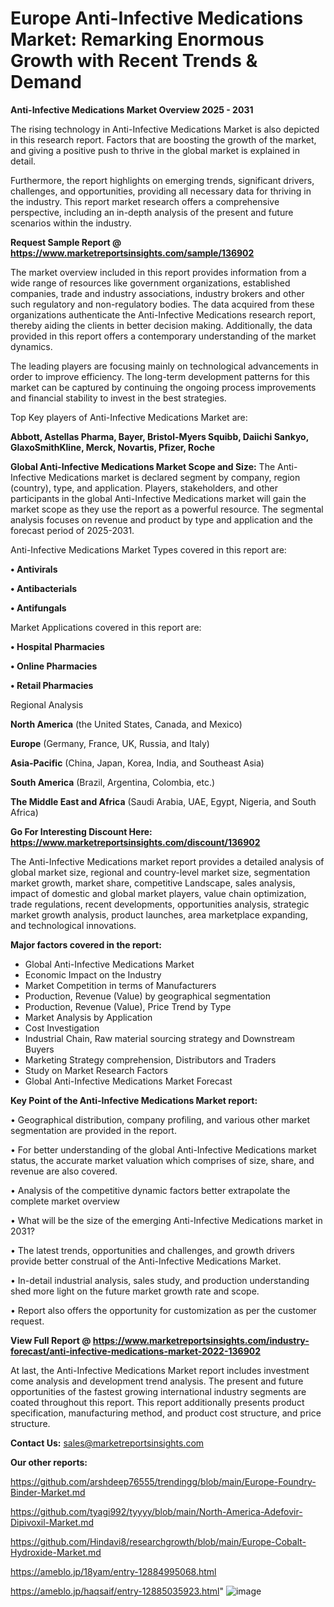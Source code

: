 # Europe Anti-Infective Medications Market: Remarking Enormous Growth with Recent Trends & Demand

<Strong> Anti-Infective Medications Market Overview 2025 - 2031</strong>

The rising technology in Anti-Infective Medications Market is also depicted in this research report. Factors that are boosting the growth of the market, and giving a positive push to thrive in the global market is explained in detail.

Furthermore, the report highlights on emerging trends, significant drivers, challenges, and opportunities, providing all necessary data for thriving in the industry. This report market research offers a comprehensive perspective, including an in-depth analysis of the present and future scenarios within the industry.

<strong>Request Sample Report @ <a href=https://www.marketreportsinsights.com/sample/136902>https://www.marketreportsinsights.com/sample/136902</a></strong>

The market overview included in this report provides information from a wide range of resources like government organizations, established companies, trade and industry associations, industry brokers and other such regulatory and non-regulatory bodies. The data acquired from these organizations authenticate the Anti-Infective Medications research report, thereby aiding the clients in better decision making. Additionally, the data provided in this report offers a contemporary understanding of the market dynamics.

The leading players are focusing mainly on technological advancements in order to improve efficiency. The long-term development patterns for this market can be captured by continuing the ongoing process improvements and financial stability to invest in the best strategies.

Top Key players of Anti-Infective Medications Market are:

<strong>Abbott, Astellas Pharma, Bayer, Bristol-Myers Squibb, Daiichi Sankyo, GlaxoSmithKline, Merck, Novartis, Pfizer, Roche</strong>

<strong><b>Global Anti-Infective Medications Market Scope and Size:</b></strong>
The Anti-Infective Medications market is declared segment by company, region (country), type, and application. Players, stakeholders, and other participants in the global Anti-Infective Medications market will gain the market scope as they use the report as a powerful resource. The segmental analysis focuses on revenue and product by type and application and the forecast period of 2025-2031.

Anti-Infective Medications Market Types covered in this report are:

<strong>• Antivirals

• Antibacterials

• Antifungals</strong>

Market Applications covered in this report are:

<strong>• Hospital Pharmacies

• Online Pharmacies

• Retail Pharmacies</strong> 

Regional Analysis

<strong>North America</strong> (the United States, Canada, and Mexico)

<strong>Europe</strong> (Germany, France, UK, Russia, and Italy)

<strong>Asia-Pacific</strong> (China, Japan, Korea, India, and Southeast Asia)

<strong>South America</strong> (Brazil, Argentina, Colombia, etc.)

<strong>The Middle East and Africa</strong> (Saudi Arabia, UAE, Egypt, Nigeria, and South Africa)

<strong>Go For Interesting Discount Here: <a href=https://www.marketreportsinsights.com/discount/136902>https://www.marketreportsinsights.com/discount/136902</a></strong>

The Anti-Infective Medications market report provides a detailed analysis of global market size, regional and country-level market size, segmentation market growth, market share, competitive Landscape, sales analysis, impact of domestic and global market players, value chain optimization, trade regulations, recent developments, opportunities analysis, strategic market growth analysis, product launches, area marketplace expanding, and technological innovations.

<strong><b>Major factors covered in the report:</b></strong>
<ul>
  <li>Global Anti-Infective Medications Market </li>
  <li>Economic Impact on the Industry</li>
  <li>Market Competition in terms of Manufacturers</li>
  <li>Production, Revenue (Value) by geographical segmentation</li>
  <li>Production, Revenue (Value), Price Trend by Type</li>
  <li>Market Analysis by Application</li>
  <li>Cost Investigation</li>
  <li>Industrial Chain, Raw material sourcing strategy and Downstream Buyers</li>
  <li>Marketing Strategy comprehension, Distributors and Traders</li>
  <li>Study on Market Research Factors</li>
  <li>Global Anti-Infective Medications Market Forecast</li>
</ul>

<strong><b>Key Point of the Anti-Infective Medications Market report:</b></strong>

• Geographical distribution, company profiling, and various other market segmentation are provided in the report.

• For better understanding of the global Anti-Infective Medications market status, the accurate market valuation which comprises of size, share, and revenue are also covered.

• Analysis of the competitive dynamic factors better extrapolate the complete market overview

• What will be the size of the emerging Anti-Infective Medications market in 2031?

• The latest trends, opportunities and challenges, and growth drivers provide better construal of the Anti-Infective Medications Market.

• In-detail industrial analysis, sales study, and production understanding shed more light on the future market growth rate and scope.

• Report also offers the opportunity for customization as per the customer request.

<strong><b>View Full Report @ <a href=https://www.marketreportsinsights.com/industry-forecast/anti-infective-medications-market-2022-136902>https://www.marketreportsinsights.com/industry-forecast/anti-infective-medications-market-2022-136902</a></b></strong>


At last, the Anti-Infective Medications Market report includes investment come analysis and development trend analysis. The present and future opportunities of the fastest growing international industry segments are coated throughout this report. This report additionally presents product specification, manufacturing method, and product cost structure, and price structure.

<strong>Contact Us:</strong>
sales@marketreportsinsights.com

<strong>Our other reports:</strong>

<a href=https://github.com/arshdeep76555/trendingg/blob/main/Europe-Foundry-Binder-Market.md>https://github.com/arshdeep76555/trendingg/blob/main/Europe-Foundry-Binder-Market.md</a>

<a href=https://github.com/tyagi992/tyyyy/blob/main/North-America-Adefovir-Dipivoxil-Market.md>https://github.com/tyagi992/tyyyy/blob/main/North-America-Adefovir-Dipivoxil-Market.md</a>

<a href=https://github.com/Hindavi8/researchgrowth/blob/main/Europe-Cobalt-Hydroxide-Market.md>https://github.com/Hindavi8/researchgrowth/blob/main/Europe-Cobalt-Hydroxide-Market.md</a>

<a href=https://ameblo.jp/18yam/entry-12884995068.html>https://ameblo.jp/18yam/entry-12884995068.html</a>

<a href=https://ameblo.jp/haqsaif/entry-12885035923.html>https://ameblo.jp/haqsaif/entry-12885035923.html</a>"
![image](https://github.com/user-attachments/assets/4b810319-ab1e-4e3d-9753-05d92ee02672)
